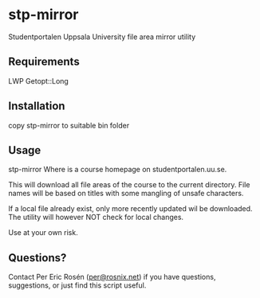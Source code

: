 # stp-mirror
Studentportalen Uppsala University file area mirror utility

Requirements
------------
LWP
Getopt::Long


Installation
------------
copy stp-mirror to suitable bin folder

Usage
-----
stp-mirror <url>
Where <url> is a course homepage on studentportalen.uu.se.

This will download all file areas of the course to the current directory.
File names will be based on titles with some mangling of unsafe characters.

If a local file already exist, only more recently updated wil be downloaded.
The utility will however NOT check for local changes.

Use at your own risk.

Questions?
----------
Contact Per Eric Rosén (per@rosnix.net)
if you have questions, suggestions, or just find this script useful.